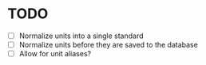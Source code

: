 # TODO

* [ ] Normalize units into a single standard
* [ ] Normalize units before they are saved to the database
* [ ] Allow for unit aliases?
